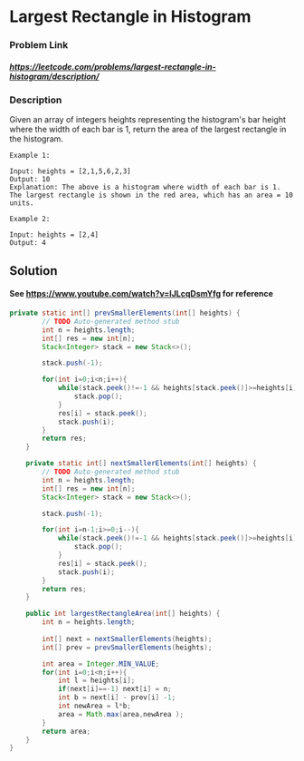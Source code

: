 
#  Largest Rectangle in Histogram

### Problem Link 
##### https://leetcode.com/problems/largest-rectangle-in-histogram/description/
### Description
Given an array of integers heights representing the histogram's bar height where the width of each bar is 1, return the area of the largest rectangle in the histogram.
```
Example 1:

Input: heights = [2,1,5,6,2,3]
Output: 10
Explanation: The above is a histogram where width of each bar is 1.
The largest rectangle is shown in the red area, which has an area = 10 units.

Example 2:

Input: heights = [2,4]
Output: 4
```

## Solution 
#### See https://www.youtube.com/watch?v=lJLcqDsmYfg for reference
```java
private static int[] prevSmallerElements(int[] heights) {
        // TODO Auto-generated method stub
        int n = heights.length;
        int[] res = new int[n];
        Stack<Integer> stack = new Stack<>();

        stack.push(-1);

        for(int i=0;i<n;i++){
            while(stack.peek()!=-1 && heights[stack.peek()]>=heights[i]){
                stack.pop();
            }
            res[i] = stack.peek();
            stack.push(i);
        }
        return res;
    }

    private static int[] nextSmallerElements(int[] heights) {
        // TODO Auto-generated method stub
        int n = heights.length;
        int[] res = new int[n];
        Stack<Integer> stack = new Stack<>();

        stack.push(-1);

        for(int i=n-1;i>=0;i--){
            while(stack.peek()!=-1 && heights[stack.peek()]>=heights[i]){
                stack.pop();
            }
            res[i] = stack.peek();
            stack.push(i);
        }
        return res;
    }

    public int largestRectangleArea(int[] heights) {
        int n = heights.length;
     
        int[] next = nextSmallerElements(heights);
        int[] prev = prevSmallerElements(heights);

        int area = Integer.MIN_VALUE;
        for(int i=0;i<n;i++){
            int l = heights[i];
            if(next[i]==-1) next[i] = n;
            int b = next[i] - prev[i] -1;
            int newArea = l*b;
            area = Math.max(area,newArea );
        }
        return area;
    }
}
```



